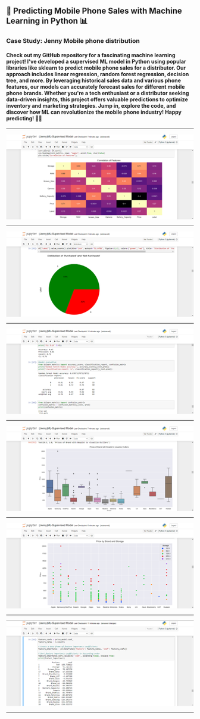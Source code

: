 ## 📱 Predicting Mobile Phone Sales with Machine Learning in Python 📊
### Case Study: Jenny Mobile phone distribution
#### Check out my GitHub repository for a fascinating machine learning project! I've developed a supervised ML model in Python using popular libraries like sklearn to predict mobile phone sales for a distributor. Our approach includes linear regression, random forest regression, decision tree, and more. By leveraging historical sales data and various phone features, our models can accurately forecast sales for different mobile phone brands. Whether you're a tech enthusiast or a distributor seeking data-driven insights, this project offers valuable predictions to optimize inventory and marketing strategies. Jump in, explore the code, and discover how ML can revolutionize the mobile phone industry! Happy predicting! 🚀🔮

<hr>

![My Image](assets/img5.png)

<hr>

![My Image](assets/img1.png)

<hr>

![My Image](assets/img9.png)

<hr>


![My Image](assets/img4.png)

<hr>

![My Image](assets/img3.png)

<hr>

![My Image](assets/img7.png)

<hr>

<br>

<br>

<br>
